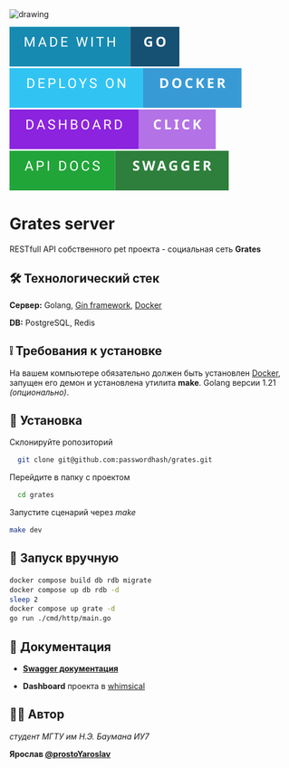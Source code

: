 <img src="./assets/logo_header.png" alt="drawing" width="700"/>


<!--<img src="./assets/DOCKER.webp" width="200" />-->
<a href="https://golang.com"><img src="./assets/made-with-go.svg" alt="drawing" /></a>
<a href="https://docker.com"><img src="./assets/deploys-on-docker.svg" alt="drawing" /></a>
<a href="https://whimsical.com/grates-project-HUPjJLnDj5TiGTHt15ZHzm"><img src="./assets/dashboard-click.svg" alt="drawing" /></a>
<a href="http://grates.passwordhash.tech/docs/index.html#/"><img src="./assets/api-docs-swagger.svg" alt="drawing" /></a>

# Grates server

RESTfull API собственного pet проекта - социальная сеть **Grates**

## 🛠️ Технологический стек

**Сервер:** Golang, [Gin framework](https://github.com/gin-gonic/gin), [Docker](https://www.docker.com/)


**DB:** PostgreSQL, Redis


## ❕ Требования к установке

На вашем компьютере обязательно должен быть установлен [Docker](https://www.docker.com/), запущен его демон и установлена утилита **make**. Golang версии 1.21 *(опционально)*.


## 💾 Установка

Склонируйте ропозиторий

```bash
  git clone git@github.com:passwordhash/grates.git
```

Перейдите в папку с проектом

```bash
  cd grates
```

Запустите сценарий через _make_

```bash
make dev
```

## 🚀 Запуск вручную

```bash
docker compose build db rdb migrate
docker compose up db rdb -d
sleep 2
docker compose up grate -d
go run ./cmd/http/main.go
```

## 📄 Документация

- [**Swagger документация**](https://grates.mgtu.tech/docs/index.html)

- **Dashboard** проекта в [whimsical](https://whimsical.com/grates-project-HUPjJLnDj5TiGTHt15ZHzm)

## 🙋‍♂️ Автор

*студент МГТУ им Н.Э. Баумана ИУ7*

**Ярослав [@prostoYaroslav](http://t.me/prostoYaroslav)**

